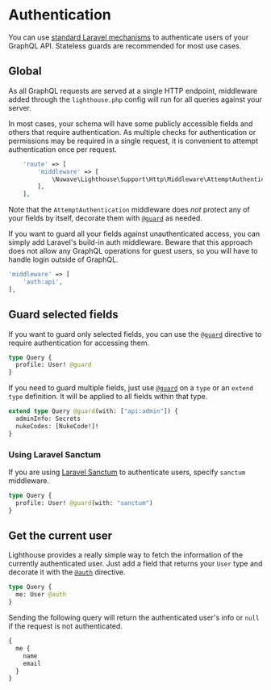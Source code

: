 # Authentication

You can use [standard Laravel mechanisms](https://laravel.com/docs/authentication)
to authenticate users of your GraphQL API. Stateless guards are recommended for most use cases.

## Global

As all GraphQL requests are served at a single HTTP endpoint, middleware added
through the `lighthouse.php` config will run for all queries against your server.

In most cases, your schema will have some publicly accessible fields and others
that require authentication. As multiple checks for authentication or permissions may be
required in a single request, it is convenient to attempt authentication once per request.

```php
    'route' => [
        'middleware' => [
            \Nuwave\Lighthouse\Support\Http\Middleware\AttemptAuthentication::class . ':api',
        ],
    ],
```

Note that the `AttemptAuthentication` middleware does _not_ protect any of your fields
by itself, decorate them with [`@guard`](../api-reference/directives.md#guard) as needed.

If you want to guard all your fields against unauthenticated access, you can simply add
Laravel's build-in auth middleware. Beware that this approach does not allow any GraphQL
operations for guest users, so you will have to handle login outside of GraphQL.

```php
'middleware' => [
    'auth:api',
],
```

## Guard selected fields

If you want to guard only selected fields, you can use the [`@guard`](../api-reference/directives.md#guard)
directive to require authentication for accessing them.

```graphql
type Query {
  profile: User! @guard
}
```

If you need to guard multiple fields, just use [`@guard`](../api-reference/directives.md#guard)
on a `type` or an `extend type` definition. It will be applied to all fields within that type.

```graphql
extend type Query @guard(with: ["api:admin"]) {
  adminInfo: Secrets
  nukeCodes: [NukeCode!]!
}
```

### Using Laravel Sanctum

If you are using [Laravel Sanctum](https://laravel.com/docs/master/sanctum) to authenticate users, specify `sanctum` middleware.

```graphql
type Query {
  profile: User! @guard(with: "sanctum")
}
```

## Get the current user

Lighthouse provides a really simple way to fetch the information of the currently authenticated user.
Just add a field that returns your `User` type and decorate it with the [`@auth`](../api-reference/directives.md#auth) directive.

```graphql
type Query {
  me: User @auth
}
```

Sending the following query will return the authenticated user's info
or `null` if the request is not authenticated.

```graphql
{
  me {
    name
    email
  }
}
```
